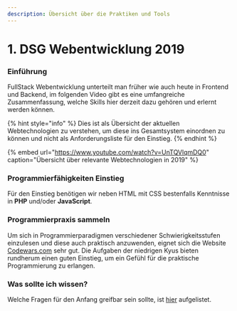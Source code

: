 ```yaml
---
description: Übersicht über die Praktiken und Tools
---
```


# 1. DSG Webentwicklung 2019

### Einführung

FullStack Webentwicklung unterteilt man früher wie auch heute in Frontend und Backend, im folgenden Video gibt es eine umfangreiche Zusammenfassung, welche Skills hier derzeit dazu gehören und erlernt werden können. 

{% hint style="info" %}
Dies ist als Übersicht der aktuellen Webtechnologien zu verstehen, um diese ins Gesamtsystem einordnen zu können und nicht als Anforderungsliste für den Einstieg.
{% endhint %}

{% embed url="https://www.youtube.com/watch?v=UnTQVlqmDQ0" caption="Übersicht über relevante Webtechnologien in 2019" %}

### Programmierfähigkeiten Einstieg

Für den Einstieg benötigen wir neben HTML mit CSS bestenfalls Kenntnisse in **PHP** und/oder **JavaScript**.

### Programmierpraxis sammeln

Um sich in Programmierparadigmen verschiedener Schwierigkeitsstufen einzulesen und diese auch praktisch anzuwenden, eignet sich die Website [Codewars.com](www.codewars.com/r/3HC0Pg) sehr gut. Die Aufgaben der niedrigen Kyus bieten rundherum einen guten Einstieg, um ein Gefühl für die praktische Programmierung zu erlangen.

### Was sollte ich wissen?

Welche Fragen für den Anfang greifbar sein sollte, ist [hier](checkliste.md) aufgelistet.







